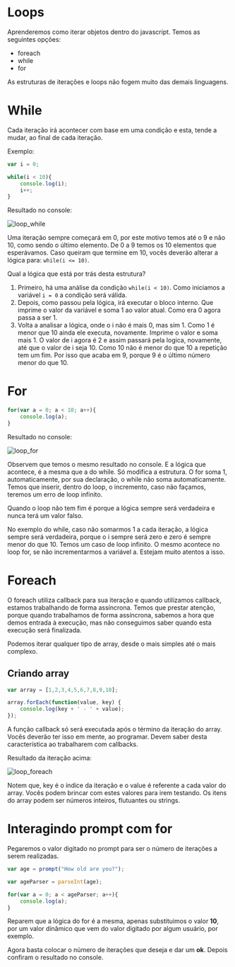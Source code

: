 # Loops

Aprenderemos como iterar objetos dentro do javascript. Temos as seguintes opções:

* foreach
* while
* for

As estruturas de iterações e loops não fogem muito das demais linguagens.

# While

Cada iteração irá acontecer com base em uma condição e esta, tende a mudar, ao final de cada iteração.

Exemplo:

```javascript
var i = 0;

while(i < 10){
    console.log(i);
    i++;
}
```

Resultado no console:

![loop_while](./images/loop.png "loop_while")

Uma iteração sempre começará em 0, por este motivo temos até o 9 e não 10, como sendo o último elemento. 
De 0 a 9 temos os 10 elementos que esperávamos. Caso queiram que termine em 10, vocês deverão alterar a lógica para: `while(i <= 10)`.

Qual a lógica que está por trás desta estrutura?

1. Primeiro, há uma análise da condição `while(i < 10)`. Como iniciamos a variável `i = 0` a condição será válida.
2. Depois, como passou pela lógica, irá executar o bloco interno. Que imprime o valor da variável e soma 1 ao valor atual. Como era 0 agora passa a ser 1.
3. Volta a analisar a lógica, onde o i não é mais 0, mas sim 1. Como 1 é menor que 10 ainda ele executa, novamente. Imprime o valor e soma mais 1. O valor de i agora é 2 e assim passará pela logica, novamente, até que o valor de i seja 10. 
Como 10 não é menor do que 10 a repetição tem um fim. Por isso que acaba em 9, porque 9 é o último número menor do que 10.

# For

```javascript
for(var a = 0; a < 10; a++){
    console.log(a);
}
```

Resultado no console:

![loop_for](./images/loop.png "loop_for")

Observem que temos o mesmo resultado no console. E a lógica que acontece, é a mesma que a do while. Só modifica a estrutura. O for soma 1, automaticamente, por sua declaração, o while não soma automaticamente. Temos que inserir, dentro do loop, o incremento, caso não façamos, teremos um erro de loop infinito.

Quando o loop não tem fim é porque a lógica sempre será verdadeira e nunca terá um valor falso.

No exemplo do while, caso não somarmos 1 a cada iteração, a lógica sempre será verdadeira, porque o i sempre será zero e zero é sempre menor do que 10. Temos um caso de loop infinito. O mesmo acontece no loop for, se não incrementarmos a variável a. Estejam muito atentos a isso.

# Foreach

O foreach utiliza callback para sua iteração e quando utilizamos callback, estamos trabalhando de forma assíncrona. Temos que prestar atenção, porque quando trabalhamos de forma assíncrona, sabemos a hora que demos entrada à execução, mas não conseguimos saber quando esta execução será finalizada.

Podemos iterar qualquer tipo de array, desde o mais simples até o mais complexo.

## Criando array

```javascript
var array = [1,2,3,4,5,6,7,8,9,10];

array.forEach(function(value, key) {
    console.log(key + ' - ' + value);
});
```

A função callback só será executada após o término da iteração do array. Vocês deverão ter isso em mente, ao programar. Devem saber desta característica ao trabalharem com callbacks.

Resultado da iteração acima:

![loop_foreach](./images/loop_foreach.png "loop_foreach")

Notem que, key é o índice da iteração e o value é referente a cada valor do array. Vocês podem brincar com estes valores para irem testando. Os itens do array podem ser números inteiros, flutuantes ou strings.

# Interagindo prompt com for

Pegaremos o valor digitado no prompt para ser o número de iterações a serem realizadas.

```javascript
var age = prompt("How old are you?");

var ageParser = parseInt(age);

for(var a = 0; a < ageParser; a++){
    console.log(a);
}
```

Reparem que a lógica do for é a mesma, apenas substituimos o valor **10**, por um valor dinâmico que vem do valor digitado por algum usuário, por exemplo.

Agora basta colocar o número de iterações que deseja e dar um **ok**. Depois confiram o resultado no console.